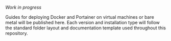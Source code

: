 _Work in progress_

Guides for deploying Docker and Portainer on virtual machines or bare metal will be published here.  Each version and installation type will follow the standard folder layout and documentation template used throughout this repository.